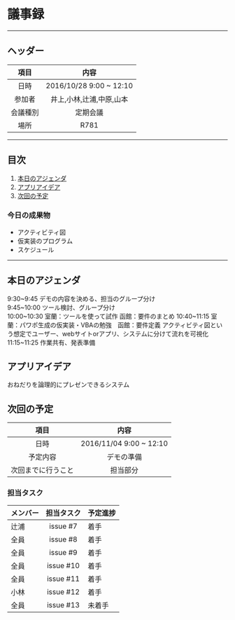 # 議事録
---
## ヘッダー
|項目|内容|
|:--:|:--:|
| 日時 | 2016/10/28  9:00 ~ 12:10|
| 参加者 | 井上,小林,辻浦,中原,山本 |
| 会議種別 | 定期会議 |
| 場所 | R781 |

---
## 目次
1. [本日のアジェンダ](#anchar1)
2. [アプリアイデア](#anchar2)
3. [次回の予定](#anchar3)

### 今日の成果物 
- アクティビティ図
- 仮実装のプログラム
- スケジュール
---

## <div id="anchar1"/>本日のアジェンダ
 9:30~9:45  デモの内容を決める、担当のグループ分け  
 9:45~10:00 ツール検討、グループ分け   
10:00~10:30 室蘭：ツールを使って試作 函館：要件のまとめ
10:40~11:15 室蘭：パワポ生成の仮実装・VBAの勉強　函館：要件定義 アクティビティ図という想定でユーザー、webサイトorアプリ、システムに分けて流れを可視化
11:15~11:25 作業共有、発表準備


## <div id="anchar2"/>アプリアイデア
おねだりを論理的にプレゼンできるシステム


## <div id="anchar3"/>次回の予定
|項目|内容|
|:--:|:--:|
| 日時 | 2016/11/04  9:00 ~ 12:10|
| 予定内容 | デモの準備 |
| 次回までに行うこと | 担当部分 |

### 担当タスク
| メンバー | 担当タスク | 予定進捗 |
| :-- | :--: | :-- |
| 辻浦 | issue #7 | 着手 |
| 全員 | issue #8 | 着手 |
| 全員 | issue #9 | 着手 |
| 全員 | issue #10 | 着手 |
| 全員 | issue #11 | 着手 |
| 小林 | issue #12 | 着手 |
| 全員 | issue #13 | 未着手 |
